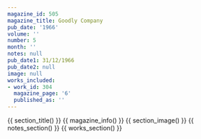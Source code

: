 ```yaml
---
magazine_id: 505
magazine_title: Goodly Company
pub_date: '1966'
volume: ''
number: 5
month: ''
notes: null
pub_date1: 31/12/1966
pub_date2: null
image: null
works_included:
- work_id: 304
  magazine_page: '6'
  published_as: ''
---
```


{{ section_title() }}
{{ magazine_info() }}
{{ section_image() }}
{{ notes_section() }}
{{ works_section() }}

